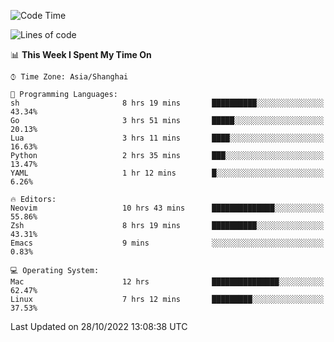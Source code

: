 <!--START_SECTION:waka-->
![Code Time](http://img.shields.io/badge/Code%20Time-947%20hrs%2011%20mins-blue)

![Lines of code](https://img.shields.io/badge/From%20Hello%20World%20I%27ve%20Written-24%20Thousand%20lines%20of%20code-blue)

📊 **This Week I Spent My Time On** 

```text
⌚︎ Time Zone: Asia/Shanghai

💬 Programming Languages: 
sh                       8 hrs 19 mins       ██████████░░░░░░░░░░░░░░░   43.34% 
Go                       3 hrs 51 mins       █████░░░░░░░░░░░░░░░░░░░░   20.13% 
Lua                      3 hrs 11 mins       ████░░░░░░░░░░░░░░░░░░░░░   16.63% 
Python                   2 hrs 35 mins       ███░░░░░░░░░░░░░░░░░░░░░░   13.47% 
YAML                     1 hr 12 mins        █░░░░░░░░░░░░░░░░░░░░░░░░   6.26%

🔥 Editors: 
Neovim                   10 hrs 43 mins      ██████████████░░░░░░░░░░░   55.86% 
Zsh                      8 hrs 19 mins       ██████████░░░░░░░░░░░░░░░   43.31% 
Emacs                    9 mins              ░░░░░░░░░░░░░░░░░░░░░░░░░   0.83%

💻 Operating System: 
Mac                      12 hrs              ███████████████░░░░░░░░░░   62.47% 
Linux                    7 hrs 12 mins       █████████░░░░░░░░░░░░░░░░   37.53%

```


 Last Updated on 28/10/2022 13:08:38 UTC
<!--END_SECTION:waka-->
